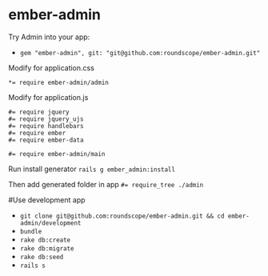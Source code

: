 ember-admin
=================
Try Admin into your app:
* `gem "ember-admin", git: "git@github.com:roundscope/ember-admin.git"`

Modify for application.css

`*= require ember-admin/admin`

Modify for application.js
```
#= require jquery
#= require jquery_ujs
#= require handlebars
#= require ember
#= require ember-data

#= require ember-admin/main
```

Run install generator
`rails g ember_admin:install`

Then add generated folder in app
`#= require_tree ./admin`

#Use development app
* `git clone git@github.com:roundscope/ember-admin.git && cd ember-admin/development`
* `bundle`
* `rake db:create`
* `rake db:migrate`
* `rake db:seed`
* `rails s`
